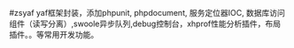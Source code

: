 #zsyaf
yaf框架封装，添加phpunit, phpdocument, 服务定位器IOC, 数据库访问组件（读写分离）,swoole异步队列,debug控制台，xhprof性能分析插件，布局插件。。等常用开发功能。
